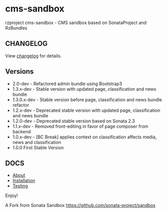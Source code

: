 cms-sandbox
===========

rzproject cms-sandbox - CMS sandbox based on SonataProject and RzBundles

CHANGELOG
---------

View [changelog](https://github.com/rzproject/cms-sandbox/blob/1.3/CHANGELOG-1.3.md) for details.


Versions
--------

* 2.0-dev - Refactored admin bundle using Bootstrap3
* 1.3.x-dev - Stable version with updated page, classification and news bundle
* 1.3.0.x-dev - Stable version before page, classification and news bundle refactor
* 1.2.x-dev - Deprecated stable version with updated page, classification and news bundle
* 1.2.0-dev - Deprecated stable version based on Sonata 2.3
* 1.1.x-dev - Removed front-editing in favor of page composer from backend
* 1.0.x-dev - [BC Break] applies context on classification affects media, news and classification
* 1.0.0 First Stable Version

DOCS
----

* [About](https://github.com/rzproject/cms-sandbox/blob/1.3/app/Resources/docs/about.md)
* [Installation](https://github.com/rzproject/cms-sandbox/blob/1.3/app/Resources/docs/installation.md)
* [Testing](https://github.com/rzproject/cms-sandbox/blob/1.3/app/Resources/docs/testing.md)

Enjoy!

A Fork from Sonata Sandbox https://github.com/sonata-project/sandbox
